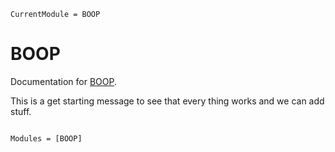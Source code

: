 ```@meta
CurrentModule = BOOP
```

# BOOP

Documentation for [BOOP](https://github.com/OskarGU/BOOP.jl).

This is a get starting message to see that every thing works and we can add stuff.

```@index
```

```@autodocs
Modules = [BOOP]
```
